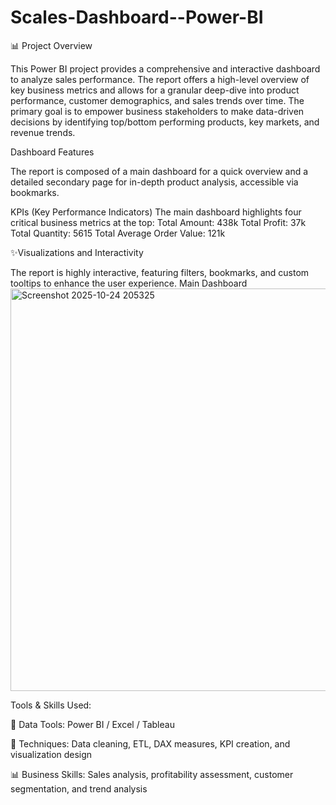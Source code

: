 # Scales-Dashboard--Power-BI
📊 Project Overview

This Power BI project provides a comprehensive and interactive dashboard to analyze sales performance. The report offers a high-level overview of key business metrics and allows for a granular deep-dive into product performance, customer demographics, and sales trends over time. The primary goal is to empower business stakeholders to make data-driven decisions by identifying top/bottom performing products, key markets, and revenue trends.


Dashboard Features

The report is composed of a main dashboard for a quick overview and a detailed secondary page for in-depth product analysis, accessible via bookmarks.

KPIs (Key Performance Indicators)
The main dashboard highlights four critical business metrics at the top:
Total Amount: 438k
Total Profit: 37k
Total Quantity: 5615
Total Average Order Value: 121k



✨Visualizations and Interactivity

The report is highly interactive, featuring filters, bookmarks, and custom tooltips to enhance the user experience.
Main Dashboard
<img width="1161" height="644" alt="Screenshot 2025-10-24 205325" src="https://github.com/user-attachments/assets/63c347d1-0359-4d48-99f7-1ff9ea4a211f" />



Tools & Skills Used:

🧮 Data Tools: Power BI / Excel / Tableau

🧰 Techniques: Data cleaning, ETL, DAX measures, KPI creation, and visualization design

📊 Business Skills: Sales analysis, profitability assessment, customer segmentation, and trend analysis
